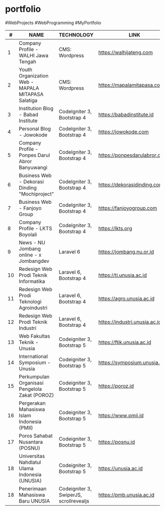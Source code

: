 # portfolio
#WebProjects #WebProgramming #MyPortfolio

| #   | NAME                                              	| TECHNOLOGY                                     	| LINK                                 	| YEAR |
|-----|---------------------------------------------------	|-----------------------------------------------	|--------------------------------------	|------|
|  1  | Company Profile - WALHI Jawa Tengah                	| CMS: Wordpress				                        	| https://walhijateng.com             	| 2018 |
|  2  | Youth Organization Web - MAPALA MITAPASA Salatiga  	| CMS: Wordpress		                        	    | https://mapalamitapasa.com           	| 2019 |
|  3  | Institution Blog - Babad Institute				 	        | CodeIgniter 3, Bootstrap 4                      | https://babadinstitute.id            	| 2020 |
|  4  | Personal Blog - Jowokode				            	      | CodeIgniter 3, Bootstrap 4                      | https://jowokode.com     	          	| 2020 |
|  5  | Company Profile - Ponpes Darul Abror Banyuwangi     | CodeIgniter 3, Bootstrap 4		              	  | https://ponpesdarulabror.com        	| 2020 |
|  6  | Business Web - Dekorasi Dinding "Mochiproject"      | CodeIgniter 3, Bootstrap 4  	              	  | https://dekorasidinding.com    	    	| 2020 |
|  7  | Business Web - Fanjoyo Group                        | CodeIgniter 3, Bootstrap 4                      | https://fanjoyogroup.com              | 2020 |
|  8  | Company Profile - LKTS Boyolali                     | CodeIgniter 3, Bootstrap 4                      | https://lkts.org                      | 2021 |
|  9  | News - NU Jombang online - x Jombangdev             | Laravel 6                                       | https://jombang.nu.or.id              | 2021 |
|  10 | Redesign Web Prodi Teknik Informatika               | Laravel 6, Bootstrap 4                          | https://ti.unusia.ac.id               | 2021 |
|  11 | Redesign Web Prodi Teknologi Agroindustri           | Laravel 6, Bootstrap 4                          | https://agro.unusia.ac.id             | 2021 |
|  12 | Redesign Web Prodi Teknik Industri                  | Laravel 6, Bootstrap 4                          | https://industri.unusia.ac.id         | 2021 |
|  13 | Web Fakultas Teknik - Unusia                        | Codeigniter 3, Bootstrap 5                      | https://ftik.unusia.ac.id             | 2021 |
|  14 | International Symposium - Unusia                    | Codeigniter 3, Bootstrap 5                      | https://symposium.unusia.ac.id        | 2021 |
|  15 | Perkumpulan Organisasi Pengelola Zakat (POROZ)      | Codeigniter 3, Bootstrap 5                      | https://poroz.id                      | 2021 |
|  16 | Pergerakan Mahasiswa Islam Indonesia (PMII)         | Codeigniter 3, Bootstrap 5                      | https://www.pmii.id                   | 2021 |
|  17 | Poros Sahabat Nusantara (POSNU)                     | Codeigniter 3, Bootstrap 5                      | https://posnu.id                      | 2021 |  
|  18 | Universitas Nahdlatul Ulama Indonesia (UNUSIA)      | Codeigniter 3, Bootstrap 5                      | https://unusia.ac.id                  | 2022 |
|  18 | Penerimaan Mahasiswa Baru UNUSIA                    | Codeigniter 3, SwiperJS, scrollrevealjs         | https://pmb.unusia.ac.id              | 2022 |

